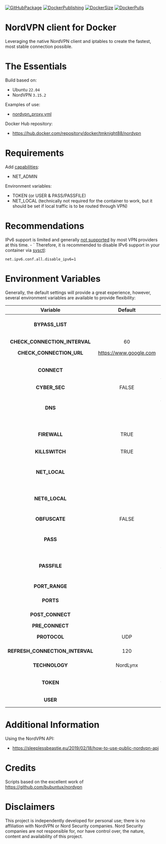 <!-- markdownlint-disable MD041 -->
[![GitHubPackage][GitHubPackageBadge]][GitHubPackageLink]
[![DockerPublishing][DockerPublishingBadge]][DockerLink]
[![DockerSize][DockerSizeBadge]][DockerLink]
[![DockerPulls][DockerPullsBadge]][DockerLink]

# NordVPN client for Docker

Leveraging the native NordVPN client and iptables to create the fastest, most stable connection possible.

# The Essentials

Build based on:

- Ubuntu `22.04`
- NordVPN `3.15.2`

Examples of use:

- [nordvpn_proxy.yml](https://github.com/tmknight/docker-nordvpn/blob/main/nordvpn_proxy.yml)

Docker Hub repository:

- <https://hub.docker.com/repository/docker/tmknight88/nordvpn>

# Requirements

Add [capabilities](https://docs.docker.com/engine/reference/run/#runtime-privilege-and-linux-capabilities):

- NET_ADMIN

Environment variables:

- TOKEN (or USER & PASS/PASSFILE)
- NET_LOCAL (technically not required for the container to work, but it should be set if local traffic is to be routed through VPN)

# Recommendations

IPv6 support is limited and generally [not supported](https://nordvpn.com/blog/ipv4-vs-ipv6/#:~:text=You%20might%20be%20wondering%20what,tunnel%20with%20the%20IPv4%20protocol.) by most VPN providers at this time. - ` Therefore, it is recommended to disable IPv6 support in your container via [sysctl](https://docs.docker.com/engine/reference/commandline/run/#configure-namespaced-kernel-parameters-sysctls-at-runtime):

`net.ipv6.conf.all.disable_ipv6=1`

# Environment Variables

Generally, the default settings will provide a great experience, however, several environment variables are available to provide flexibility:

| Variable                        | Default                  | Description                                                                                                                                                                                                                                              |
|:-------------------------------:|:------------------------:|-----------------------------------------------------------------------------------------------------------------------------------------------------------------------------------------------------------------------------------------------------------|
| **BYPASS_LIST**                 |                          | Comma-separated list of domain names that should bypass VPN (i.e. these connections should not be secured); `FIREWALL` must be FALSE                                                                                                                     |
| **CHECK_CONNECTION_INTERVAL**   | 60                       | Time in seconds to check connection state and remediate as required                                                                                                                                                                                            |
| **CHECK_CONNECTION_URL**        | <https://www.google.com> | URL used by `CHECK_CONNECTION_INTERVAL`                                                                                                                                                                                                                  |
| **CONNECT**                     |                          | [country]/[server]/[country_code]/[city]/[group] or [country] [city] (leave unset to connect to the recommended server; use [NordVPN API](https://github.com/tmknight/docker-nordvpn#additional-information) to get the list of countries, cities, etc.) |
| **CYBER_SEC**                   | FALSE                    | Learn more at [NordVPN](https://nordvpn.com/features/cybersec/) (TRUE/FALSE)                                                                                                                                                                             |
| **DNS**                         |                          | A comma-separated list of IPv4/IPv6 addresses to be set as the interface's DNS servers, or non-IP hostnames to be set as the interface's DNS search domains (leave unset to use NordVPN servers)                                                         |
| **FIREWALL**                    | TRUE                     | Use the NordVPN firewall over iptables (TRUE/FALSE; Must be set to FALSE in order to use `BYPASS_LIST`)                                                                                                                                                  |
| **KILLSWITCH**                  | TRUE                     | Use the NordVPN kill switch; `FIREWALL` must also be TRUE (TRUE/FALSE)                                                                                                                                                                                   |
| **NET_LOCAL**                   |                          | Add a route to local IPv4 network once the VPN is up; the Docker network is automatically added; must be CIDR IPv4 format (e.g. `192.168.1.0/24`)                                                                                                        |
| **NET6_LOCAL**                  |                          | Add a route to local IPv4 network once the VPN is up; the Docker network is automatically added; must be CIDR IPv6 format (e.g. `fe00:d34d:b33f::/64`)                                                                                                   |
| **OBFUSCATE**                   | FALSE                    | Only valid when using TECHNOLOGY OpenVPN; learn more at [NordVPN](https://nordvpn.com/features/obfuscated-servers/) (TRUE/FALSE)                                                                                                                         |
| **PASS**                        |                          | Password for NordVPN account; surround in single quotes to prevent issues with special characters such as `$` (not required when using `TOKEN` or `PASSFILE`)                                                                                            |
| **PASSFILE**                    |                          | For use with `USER` and [docker secrets](https://docs.docker.com/compose/compose-file/compose-file-v3/#secrets), this should be set to `/run/secrets/<secret_name>`; this file should contain just the account password on the first line                |
| **PORT_RANGE**                  |                          | Port range to whitelist for both UDP and TCP; (e.g. `PORT_RANGE=9091 9095`)                                                                                                                                                                              |
| **PORTS**                       |                          | Semicolon delimited list of ports to whitelist for both UDP and TCP; (e.g `PORTS=9091;9095`)                                                                                                                                                             |
| **POST_CONNECT**                |                          | Command to execute after successful connection                                                                                                                                                                                                           |
| **PRE_CONNECT**                 |                          | Command to execute before attempt to connect                                                                                                                                                                                                             |
| **PROTOCOL**                    | UDP                      | Only valid when using TECHNOLOGY OpenVPN (TCP/UDP)                                                                                                                                                                                                       |
| **REFRESH_CONNECTION_INTERVAL** | 120                      | Time in minutes to trigger VPN reconnection to help ensure best connection available                                                                                                                                                                     |
| **TECHNOLOGY**                  | NordLynx                 | Specify Technology to use (NordLynx/OpenVPN)                                                                                                                                                                                                             |
| **TOKEN**                       |                          | **RECOMMENDED**; use in place of `USER` and `PASS` for NordVPN account; generated from your NordVPN account web portal                                                                                                                                   |
| **USER**                        |                          | User for NordVPN account (not required when using `TOKEN`)                                                                                                                                                                                               |

# Additional Information

Using the NordVPN API:

- <https://sleeplessbeastie.eu/2019/02/18/how-to-use-public-nordvpn-api>

# Credits

Scripts based on the excellent work of <https://github.com/bubuntux/nordvpn>

# Disclaimers

This project is independently developed for personal use; there is no affiliation with NordVPN or Nord Security companies.  Nord Security companies are not responsible for, nor have control over, the nature, content and availability of this project.

[GitHubPackageBadge]: https://github.com/tmknight/docker-nordvpn/actions/workflows/github-package.yml/badge.svg
[GitHubLink]: https://github.com/tmknight/docker-nordvpn
[GitHubPackageLink]: https://github.com/tmknight/docker-nordvpn/pkgs/container/nordvpn
[DockerPublishingBadge]: https://github.com/tmknight/docker-nordvpn/actions/workflows/docker-publish.yml/badge.svg
[DockerPullsBadge]: https://badgen.net/docker/pulls/tmknight88/nordvpn?icon=docker&label=Docker+Pulls&labelColor=black&color=green
[DockerSizeBadge]: https://badgen.net/docker/size/tmknight88/nordvpn?icon=docker&label=Docker+Size&labelColor=black&color=green
[DockerLink]: https://hub.docker.com/r/tmknight88/nordvpn
